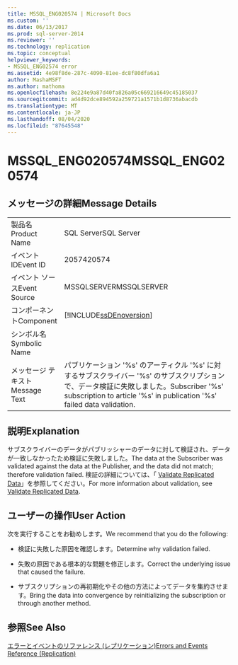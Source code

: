```yaml
---
title: MSSQL_ENG020574 | Microsoft Docs
ms.custom: ''
ms.date: 06/13/2017
ms.prod: sql-server-2014
ms.reviewer: ''
ms.technology: replication
ms.topic: conceptual
helpviewer_keywords:
- MSSQL_ENG02574 error
ms.assetid: 4e98f8de-287c-4090-81ee-dc8f80dfa6a1
author: MashaMSFT
ms.author: mathoma
ms.openlocfilehash: 8e224e9a87d40fa826a05c669216649c45185037
ms.sourcegitcommit: ad4d92dce894592a259721a1571b1d8736abacdb
ms.translationtype: MT
ms.contentlocale: ja-JP
ms.lasthandoff: 08/04/2020
ms.locfileid: "87645548"
---
```

# <a name="mssql_eng020574"></a><span data-ttu-id="02016-102">MSSQL_ENG020574</span><span class="sxs-lookup"><span data-stu-id="02016-102">MSSQL_ENG020574</span></span>
    
## <a name="message-details"></a><span data-ttu-id="02016-103">メッセージの詳細</span><span class="sxs-lookup"><span data-stu-id="02016-103">Message Details</span></span>  
  
|||  
|-|-|  
|<span data-ttu-id="02016-104">製品名</span><span class="sxs-lookup"><span data-stu-id="02016-104">Product Name</span></span>|<span data-ttu-id="02016-105">SQL Server</span><span class="sxs-lookup"><span data-stu-id="02016-105">SQL Server</span></span>|  
|<span data-ttu-id="02016-106">イベント ID</span><span class="sxs-lookup"><span data-stu-id="02016-106">Event ID</span></span>|<span data-ttu-id="02016-107">20574</span><span class="sxs-lookup"><span data-stu-id="02016-107">20574</span></span>|  
|<span data-ttu-id="02016-108">イベント ソース</span><span class="sxs-lookup"><span data-stu-id="02016-108">Event Source</span></span>|<span data-ttu-id="02016-109">MSSQLSERVER</span><span class="sxs-lookup"><span data-stu-id="02016-109">MSSQLSERVER</span></span>|  
|<span data-ttu-id="02016-110">コンポーネント</span><span class="sxs-lookup"><span data-stu-id="02016-110">Component</span></span>|[!INCLUDE[ssDEnoversion](../../includes/ssdenoversion-md.md)]|  
|<span data-ttu-id="02016-111">シンボル名</span><span class="sxs-lookup"><span data-stu-id="02016-111">Symbolic Name</span></span>||  
|<span data-ttu-id="02016-112">メッセージ テキスト</span><span class="sxs-lookup"><span data-stu-id="02016-112">Message Text</span></span>|<span data-ttu-id="02016-113">パブリケーション '%s' のアーティクル '%s' に対するサブスクライバー '%s' のサブスクリプションで、データ検証に失敗しました。</span><span class="sxs-lookup"><span data-stu-id="02016-113">Subscriber '%s' subscription to article '%s' in publication '%s' failed data validation.</span></span>|  
  
## <a name="explanation"></a><span data-ttu-id="02016-114">説明</span><span class="sxs-lookup"><span data-stu-id="02016-114">Explanation</span></span>  
 <span data-ttu-id="02016-115">サブスクライバーのデータがパブリッシャーのデータに対して検証され、データが一致しなかったため検証に失敗しました。</span><span class="sxs-lookup"><span data-stu-id="02016-115">The data at the Subscriber was validated against the data at the Publisher, and the data did not match; therefore validation failed.</span></span> <span data-ttu-id="02016-116">検証の詳細については、「 [Validate Replicated Data](validate-data-at-the-subscriber.md)」を参照してください。</span><span class="sxs-lookup"><span data-stu-id="02016-116">For more information about validation, see [Validate Replicated Data](validate-data-at-the-subscriber.md).</span></span>  
  
## <a name="user-action"></a><span data-ttu-id="02016-117">ユーザーの操作</span><span class="sxs-lookup"><span data-stu-id="02016-117">User Action</span></span>  
 <span data-ttu-id="02016-118">次を実行することをお勧めします。</span><span class="sxs-lookup"><span data-stu-id="02016-118">We recommend that you do the following:</span></span>  
  
-   <span data-ttu-id="02016-119">検証に失敗した原因を確認します。</span><span class="sxs-lookup"><span data-stu-id="02016-119">Determine why validation failed.</span></span>  
  
-   <span data-ttu-id="02016-120">失敗の原因である根本的な問題を修正します。</span><span class="sxs-lookup"><span data-stu-id="02016-120">Correct the underlying issue that caused the failure.</span></span>  
  
-   <span data-ttu-id="02016-121">サブスクリプションの再初期化やその他の方法によってデータを集約させます。</span><span class="sxs-lookup"><span data-stu-id="02016-121">Bring the data into convergence by reinitializing the subscription or through another method.</span></span>  
  
## <a name="see-also"></a><span data-ttu-id="02016-122">参照</span><span class="sxs-lookup"><span data-stu-id="02016-122">See Also</span></span>  
 [<span data-ttu-id="02016-123">エラーとイベントのリファレンス &#40;レプリケーション&#41;</span><span class="sxs-lookup"><span data-stu-id="02016-123">Errors and Events Reference &#40;Replication&#41;</span></span>](errors-and-events-reference-replication.md)  
  
  
